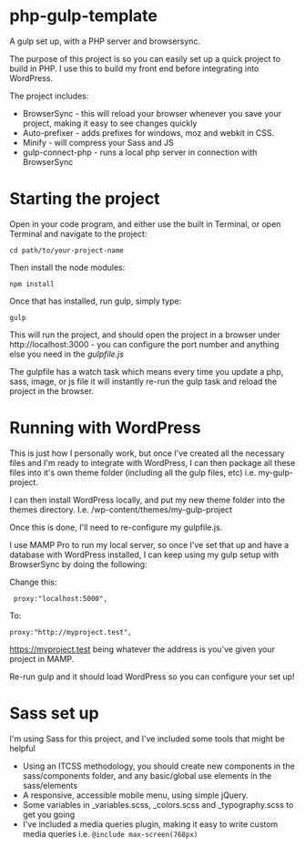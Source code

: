 # php-gulp-template
A gulp set up, with a PHP server and browsersync.

The purpose of this project is so you can easily set up a quick project to build in PHP. I use this to build my front end before integrating into WordPress. 

The project includes:

- BrowserSync - this will reload your browser whenever you save your project, making it easy to see changes quickly
- Auto-prefixer - adds prefixes for windows, moz and webkit in CSS.
- Minify - will compress your Sass and JS
- gulp-connect-php - runs a local php server in connection with BrowserSync

# Starting the project

Open in your code program, and either use the built in Terminal, or open Terminal and navigate to the project:

``cd path/to/your-project-name``

Then install the node modules:

``npm install``

Once that has installed, run gulp, simply type:

``gulp``

This will run the project, and should open the project in a browser under http://localhost:3000 - you can configure the port number and anything else you need in the *gulpfile.js*

The gulpfile has a watch task which means every time you update a php, sass, image, or js file it will instantly re-run the gulp task and reload the project in the browser.

# Running with WordPress

This is just how I personally work, but once I've created all the necessary files and I'm ready to integrate with WordPress, I can then package all these files into it's own theme folder (including all the gulp files, etc) i.e. my-gulp-project.

I can then install WordPress locally, and put my new theme folder into the themes directory. I.e. /wp-content/themes/my-gulp-project

Once this is done, I'll need to re-configure my gulpfile.js.

I use MAMP Pro to run my local server, so once I've set that up and have a database with WordPress installed, I can keep using my gulp setup with BrowserSync by doing the following:

Change this:

`` proxy:"localhost:5000",``

To:

``proxy:"http://myproject.test",``

https://myproject.test being whatever the address is you've given your project in MAMP.

Re-run gulp and it should load WordPress so you can configure your set up!

# Sass set up

I'm using Sass for this project, and I've included some tools that might be helpful

- Using an ITCSS methodology, you should create new components in the sass/components folder, and any basic/global use elements in the sass/elements 
- A responsive, accessible mobile menu, using simple jQuery.
- Some variables in _variables.scss, _colors.scss and _typography.scss to get you going
- I've included a media queries plugin, making it easy to write custom media queries i.e. `@include max-screen(768px)`
